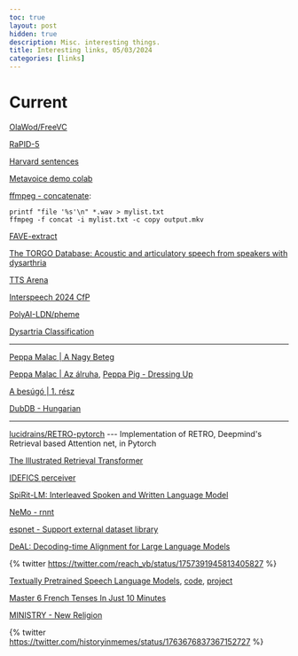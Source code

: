 ```yaml
---
toc: true
layout: post
hidden: true
description: Misc. interesting things.
title: Interesting links, 05/03/2024
categories: [links]
---
```


# Current

[OlaWod/FreeVC](https://github.com/OlaWod/FreeVC)

[RaPID-5](https://spraakbanken.gu.se/en/rapid-2024)

[Harvard sentences](https://www.cs.columbia.edu/~hgs/audio/harvard.html)

[Metavoice demo colab](https://colab.research.google.com/github/metavoiceio/metavoice-src/blob/main/colab_demo.ipynb)

[ffmpeg - concatenate](https://trac.ffmpeg.org/wiki/Concatenate):
```
printf "file '%s'\n" *.wav > mylist.txt
ffmpeg -f concat -i mylist.txt -c copy output.mkv
```

[FAVE-extract](https://github.com/GeVES/GeVES)

[The TORGO Database: Acoustic and articulatory speech from speakers with dysarthria](https://www.cs.toronto.edu/~complingweb/data/TORGO/torgo.html)

[TTS Arena](https://huggingface.co/blog/arena-tts)

[Interspeech 2024 CfP](https://interspeech2024.org/wp-content/uploads/CfP_IS2024.pdf)

[PolyAI-LDN/pheme](https://github.com/PolyAI-LDN/pheme)

[Dysartria Classification](https://www.kaggle.com/code/kashishnaqvi/dysartria-classification)

-----

[Peppa Malac | A Nagy Beteg](https://www.youtube.com/watch?v=a68sy55RBe4)

[Peppa Malac | Az álruha](https://www.youtube.com/watch?v=Em5Vj_ar8xY),
[Peppa Pig - Dressing Up](https://www.youtube.com/watch?v=mqxNuaK2uZE)

[A besúgó | 1. rész](https://www.youtube.com/watch?v=Nip8K47UvdE)

[DubDB - Hungarian](https://dubdb.fandom.com/wiki/Category:Hungarian-language_dubs)

-----

[lucidrains/RETRO-pytorch](https://github.com/lucidrains/RETRO-pytorch) --- Implementation of RETRO, Deepmind's Retrieval based Attention net, in Pytorch

[The Illustrated Retrieval Transformer](https://jalammar.github.io/illustrated-retrieval-transformer/)

[IDEFICS perceiver](https://github.com/huggingface/transformers/blob/main/src/transformers/models/idefics/perceiver.py)

[SpiRit-LM: Interleaved Spoken and Written Language Model](https://arxiv.org/abs/2402.05755)

[NeMo - rnnt](https://github.com/NVIDIA/NeMo/blob/main/nemo/collections/asr/modules/rnnt.py)

[espnet - Support external dataset library](https://github.com/espnet/espnet/pull/5584)

[DeAL: Decoding-time Alignment for Large Language Models](https://arxiv.org/abs/2402.06147)

{% twitter https://twitter.com/reach_vb/status/1757391945813405827 %}

[Textually Pretrained Speech Language Models](https://arxiv.org/abs/2305.13009),
[code](https://github.com/facebookresearch/textlesslib/tree/main/examples/twist),
[project](https://pages.cs.huji.ac.il/adiyoss-lab/twist/)

[Master 6 French Tenses In Just 10 Minutes](https://www.youtube.com/watch?v=LeFR_joMdb4)

[MINISTRY - New Religion](https://www.youtube.com/watch?v=KfRDCnZ0oJk)

{% twitter https://twitter.com/historyinmemes/status/1763676837367152727 %}


